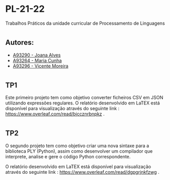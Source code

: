 # PL-21-22
Trabalhos Práticos da unidade curricular de Processamento de Linguagens

#
## Autores:
- [A93290 - Joana Alves](https://github.com/marshaia) 
- [A93264 - Maria Cunha](https://github.com/stellaechild) 
- [A93296 - Vicente Moreira](https://github.com/VicShadow) 

#
## TP1
Este primeiro projeto tem como objetivo converter ficheiros CSV em JSON utilizando expressões regulares.
O relatório desenvolvido em LaTEX está disponível para visualização através do seguinte link : https://www.overleaf.com/read/bjccznrbnpkz .

# 
## TP2
O segundo projeto tem como objetivo criar uma nova sintaxe para a biblioteca PLY (Python), assim como desenvolver um compilador que interprete, analise e gere o código Python correspondente.

O relatório desenvolvido em LaTEX está disponível para visualização através do seguinte link : https://www.overleaf.com/read/dgpgrjnkfzwg .
